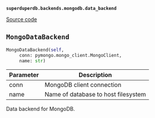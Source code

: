 **`superduperdb.backends.mongodb.data_backend`** 

[Source code](https://github.com/SuperDuperDB/superduperdb/blob/main/superduperdb/backends/mongodb/data_backend.py)

## `MongoDataBackend` 

```python
MongoDataBackend(self,
     conn: pymongo.mongo_client.MongoClient,
     name: str)
```
| Parameter | Description |
|-----------|-------------|
| conn | MongoDB client connection |
| name | Name of database to host filesystem |

Data backend for MongoDB.

